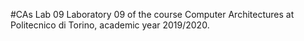 #CAs Lab 09
Laboratory 09 of the course Computer Architectures at Politecnico di Torino, academic year 2019/2020.<br/>
